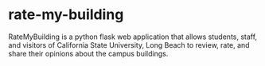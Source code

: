 # rate-my-building
RateMyBuilding is a python flask web application that allows students, staff, and visitors of California State University, Long Beach to review, rate, and share their opinions about the campus buildings.
